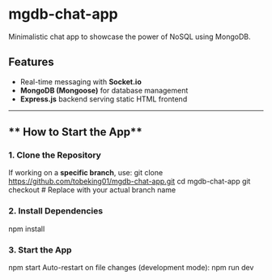 # mgdb-chat-app
Minimalistic chat app to showcase the power of NoSQL using MongoDB.

## Features
- Real-time messaging with **Socket.io**
- **MongoDB (Mongoose)** for database management
- **Express.js** backend serving static HTML frontend

---

## ** How to Start the App**

### 1️. Clone the Repository
If working on a **specific branch**, use:
git clone https://github.com/tobeking01/mgdb-chat-app.git
cd mgdb-chat-app
git checkout <branch-name>  # Replace with your actual branch name


### 2. Install Dependencies
npm install

### 3. Start the App
npm start 
Auto-restart on file changes (development mode): npm run dev

